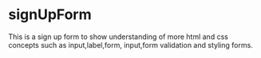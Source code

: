 # signUpForm
This is a sign up form to show understanding of more html and css concepts such 
as input,label,form, input,form validation and styling forms. 